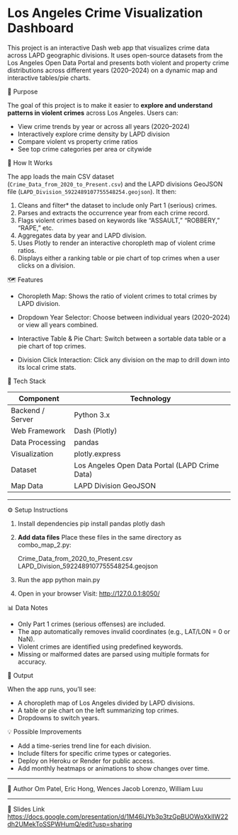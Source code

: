 # Los Angeles Crime Visualization Dashboard

This project is an interactive Dash web app that visualizes crime data across LAPD geographic divisions. It uses open-source datasets from the Los Angeles Open Data Portal and presents both violent and property crime distributions across different years (2020–2024) on a dynamic map and interactive tables/pie charts.

🎯 Purpose

The goal of this project is to make it easier to **explore and understand patterns in violent crimes** across Los Angeles. Users can:

* View crime trends by year or across all years (2020–2024)
* Interactively explore crime density by LAPD division
* Compare violent vs property crime ratios
* See top crime categories per area or citywide

 🧠 How It Works

The app loads the main CSV dataset (`Crime_Data_from_2020_to_Present.csv`) and the LAPD divisions GeoJSON file (`LAPD_Division_5922489107755548254.geojson`).
It then:

1. Cleans and filter* the dataset to include only Part 1 (serious) crimes.
2. Parses and extracts the occurrence year from each crime record.
3. Flags violent crimes based on keywords like “ASSAULT,” “ROBBERY,” “RAPE,” etc.
4. Aggregates data by year and LAPD division.
5. Uses Plotly to render an interactive choropleth map of violent crime ratios.
6. Displays either a ranking table or pie chart of top crimes when a user clicks on a division.

🗺️ Features

* Choropleth Map:
  Shows the ratio of violent crimes to total crimes by LAPD division.

* Dropdown Year Selector:
  Choose between individual years (2020–2024) or view all years combined.

* Interactive Table & Pie Chart:
  Switch between a sortable data table or a pie chart of top crimes.

* Division Click Interaction:
  Click any division on the map to drill down into its local crime stats.


🧩 Tech Stack

| Component        | Technology                                     |
| ---------------- | ---------------------------------------------- |
| Backend / Server | Python 3.x                                     |
| Web Framework    | Dash (Plotly)                                  |
| Data Processing  | pandas                                         |
| Visualization    | plotly.express                                 |
| Dataset          | Los Angeles Open Data Portal (LAPD Crime Data) |
| Map Data         | LAPD Division GeoJSON                          |

---

⚙️ Setup Instructions

1. Install dependencies
   pip install pandas plotly dash

2. **Add data files**
   Place these files in the same directory as combo_map_2.py:

   Crime_Data_from_2020_to_Present.csv
   LAPD_Division_5922489107755548254.geojson

3. Run the app
   python main.py

4. Open in your browser
   Visit:
   http://127.0.0.1:8050/

📊 Data Notes

* Only Part 1 crimes (serious offenses) are included.
* The app automatically removes invalid coordinates (e.g., LAT/LON = 0 or NaN).
* Violent crimes are identified using predefined keywords.
* Missing or malformed dates are parsed using multiple formats for accuracy.

📸 Output

When the app runs, you’ll see:

* A choropleth map of Los Angeles divided by LAPD divisions.
* A table or pie chart on the left summarizing top crimes.
* Dropdowns to switch years.


💡 Possible Improvements

* Add a time-series trend line for each division.
* Include filters for specific crime types or categories.
* Deploy on Heroku or Render for public access.
* Add monthly heatmaps or animations to show changes over time.

---

👤 Author
Om Patel, Eric Hong, Wences Jacob Lorenzo, William Luu

---

🔗 Slides Link
https://docs.google.com/presentation/d/1M46lJYb3p3tzGpBUOWqXklIW22dh2UMekToSSPWHumQ/edit?usp=sharing
